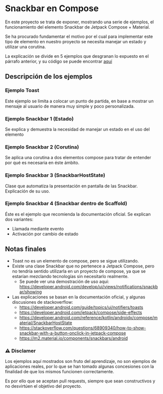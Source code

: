 # Snackbar en Compose

En este proyecto se trata de exponer, mostrando una serie de ejemplos, el funcionamiento del elemento Snackbar de Jetpack Compose + Material.

Se ha procurado fundamentar el motivo por el cual para implementar este tipo de elemento en nuestro proyecto se necesita manejar un estado y utilizar una corutina.

La explicación se divide en 5 ejemplos que desgranan lo expuesto en el párrafo anterior, y su código se puede encontrar [aquí](app/src/main/java/es/genol/explicacionSnackbar/Examples.kt)

## Descripción de los ejemplos

### Ejemplo Toast

Este ejemplo se limita a colocar un punto de partida, en base a mostrar un mensaje al usuario de manera muy simple y poco personalizada.

### Ejemplo Snackbar 1 (Estado)

Se explica y demuestra la necesidad de manejar un estado en el uso del elemento

### Ejemplo Snackbar 2 (Corutina)

Se aplica una corutina a dos elementos compose para tratar de entender por qué es necesaria en éste ámbito.

### Ejemplo Snackbar 3 (SnackbarHostState)

Clase que automatiza la presentación en pantalla de las Snackbar. Explicación de su uso.

### Ejemplo Snackbar 4 (Snackbar dentro de Scaffold)

Éste es el ejemplo que recomienda la documentación oficial. Se explican dos variantes:

- Llamada mediante evento
- Activación por cambio de estado

## Notas finales

- Toast no es un elemento de compose, pero se sigue utilizando.
- Existe una clase Snackbar que no pertenece a Jetpack Compose, pero no tendría sentido utilizarla en un proyecto de compose, ya que se estarían mezclando tecnologías sin necesitarlo realmente.
  - Se puede ver una demostración de uso aqui: https://developer.android.com/develop/ui/views/notifications/snackbar/showing
- Las explicaciones se basan en la documentación oficial, y algunas discusiones de stackoverflow:
  - https://developer.android.com/guide/topics/ui/notifiers/toasts
  - https://developer.android.com/jetpack/compose/side-effects
  - https://developer.android.com/reference/kotlin/androidx/compose/material/SnackbarHostState
  - https://stackoverflow.com/questions/68909340/how-to-show-snackbar-with-a-button-onclick-in-jetpack-compose
  - https://m2.material.io/components/snackbars/android


### :warning: Disclamer

Los ejemplos aquí mostrados son fruto del aprendizaje, no son ejemplos de aplicaciones reales, por lo que se han tomado algunas concesiones con la finalidad de que los mismos funcionen correctamente.

Es por ello que se aceptan pull requests, siempre que sean constructivos y no desvirtúen el objetivo del proyecto.
